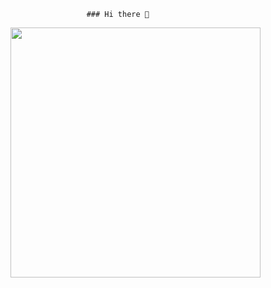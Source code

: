                      ### Hi there 👋

<img style="width: 400px;" src="https://i.giphy.com/media/26xBzu2ogAunL19hS/giphy.webp" />

